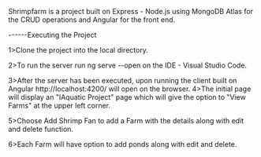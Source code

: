 Shrimpfarm is a project built on Express - Node.js using MongoDB Atlas for the CRUD operations and Angular for the front end.

------Executing the Project

1>Clone the project into the local directory.

2>To run the server run ng serve --open on the IDE - Visual Studio Code.

3>After the server has been executed, upon running the client  built on Angular
    http://localhost:4200/ will open on the browser.
4>The initial page will display an "IAquatic Project" page which will give the option to "View Farms" at the upper left corner.

5>Choose Add Shrimp Fan to add a Farm with the details along with edit and delete function.

6>Each Farm will have option to add ponds along with edit and delete.





